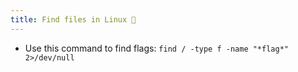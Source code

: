 ```yaml
---
title: Find files in Linux 🍑
---
```


- Use this command to find flags: `find / -type f -name "*flag*" 2>/dev/null`
